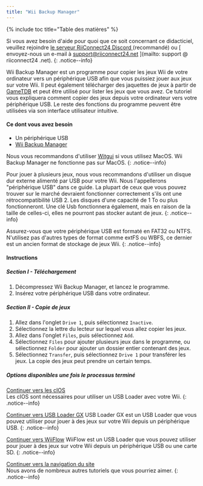 ```yaml
---
title: "Wii Backup Manager"
---
```


{% include toc title="Table des matières" %}

Si vous avez besoin d'aide pour quoi que ce soit concernant ce didacticiel, veuillez rejoindre [ le serveur RiiConnect24 Discord ](https://discord.gg/rc24) (recommandé) ou \[ envoyez-nous un e-mail à support@riiconnect24.net \](mailto: support @ riiconnect24 .net).
{: .notice--info}

Wii Backup Manager est un programme pour copier les jeux Wii de votre ordinateur vers un périphérique USB afin que vous puissiez jouer aux jeux sur votre Wii. Il peut également télécharger des jaquettes de jeux à partir de [GameTDB](https://gametdb.com/) et peut être utilisé pour lister les jeux que vous avez. Ce tutoriel vous expliquera comment copier des jeux depuis votre ordinateur vers votre périphérique USB. Le reste des fonctions du programme peuvent être utilisées via son interface utilisateur intuitive.
#### Ce dont vous avez besoin

* Un périphérique USB
* [Wii Backup Manager](https://static.wiidatabase.de/Wii-Backup-Manager.zip)

Nous vous recommandons d'utiliser [Witgui](https://desairem.com/wordpress/category/witgui-download/) si vous utilisez MacOS. Wii Backup Manager ne fonctionne pas sur MacOS.
{: .notice--info}

Pour jouer à plusieurs jeux, nous vous recommandons d'utiliser un disque dur externe alimenté par USB pour votre Wii. Nous l'appellerons "périphérique USB" dans ce guide. La plupart de ceux que vous pouvez trouver sur le marché devraient fonctionner correctement s'ils ont une rétrocompatibilité USB 2. Les disques d'une capacité de 1 To ou plus fonctionneront. Une clé Usb fonctionnera également, mais en raison de la taille de celles-ci, elles ne pourront pas stocker autant de jeux.
{: .notice--info}

Assurez-vous que votre périphérique USB est formaté en FAT32 ou NTFS. N'utilisez pas d'autres types de format comme extFS ou WBFS, ce dernier est un ancien format de stockage de jeux Wii.
{: .notice--info}

#### Instructions

##### Section I - Téléchargement

1. Décompressez Wii Backup Manager, et lancez le programme.
2. Insérez votre périphérique USB dans votre ordinateur.

##### Section II - Copie de jeux

1. Allez dans l'onglet `Drive 1`, puis sélectionnez `Inactive`.
2. Sélectionnez la lettre du lecteur sur lequel vous allez copier les jeux.
3. Allez dans l'onglet `Files`, puis sélectionnez `Add`.
4. Sélectionnez `Files` pour ajouter plusieurs jeux dans le programme, ou sélectionnez `Folder` pour ajouter un dossier entier contenant des jeux.
5. Sélectionnez `Transfer`, puis sélectionnez `Drive 1` pour transférer les jeux. La copie des jeux peut prendre un certain temps.

##### Options disponibles une fois le processus terminé

[Continuer vers les cIOS](cios)<br> Les cIOS sont nécessaires pour utiliser un USB Loader avec votre Wii.
{: .notice--info}

[Continuer vers USB Loader GX](usbloadergx) USB Loader GX est un USB Loader que vous pouvez utiliser pour jouer à des jeux sur votre Wii depuis un périphérique USB.
{: .notice--info}

[Continuer vers WiiFlow](wiiflow) WiiFlow est un USB Loader que vous pouvez utiliser pour jouer à des jeux sur votre Wii depuis un périphérique USB ou une carte SD.
{: .notice--info}

[Continuer vers la navigation du site](site-navigation)<br> Nous avons de nombreux autres tutoriels que vous pourriez aimer.
{: .notice--info}
